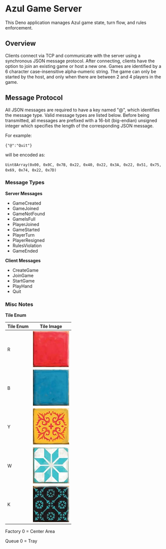 # Azul Game Server

This Deno application manages Azul game state, turn flow, and rules enforcement.

## Overview

Clients connect via TCP and communicate with the server using a synchronous JSON 
message protocol. After connecting, clients have the option to join an existing game 
or host a new one. Games are identified by a 6 character case-insensitive 
alpha-numeric string. The game can only be started by the host, and only when there 
are between 2 and 4 players in the game.

## Message Protocol

All JSON messages are required to have a key named "@", which identifies the message
type. Valid message types are listed below. Before being transmitted, all messages
are prefixed with a 16-bit (big-endian) unsigned integer which specifies the length 
of the corresponding JSON message.

For example:

`{"@":"Quit"}`

will be encoded as:

`Uint8Array(0x00, 0x0C, 0x7B, 0x22, 0x40, 0x22, 0x3A, 0x22, 0x51, 0x75, 0x69, 0x74, 0x22, 0x7D)`

### Message Types

**Server Messages**
- GameCreated
- GameJoined
- GameNotFound
- GameIsFull
- PlayerJoined
- GameStarted
- PlayerTurn
- PlayerResigned
- RulesViolation
- GameEnded

**Client Messages**
- CreateGame
- JoinGame
- StartGame
- PlayHand
- Quit

### Misc Notes

**Tile Enum**

| Tile Enum   | Tile Image     |
| ----------- | -------------- |
| R           | ![Red](https://github.com/patr1k/azul-server/blob/main/resources/tile_red.png?raw=true) |
| B           | ![Blue](https://github.com/patr1k/azul-server/blob/main/resources/tile_blue.png?raw=true) |
| Y           | ![Yellow](https://github.com/patr1k/azul-server/blob/main/resources/tile_yellow.png?raw=true) |
| W           | ![White](https://github.com/patr1k/azul-server/blob/main/resources/tile_white.png?raw=true) |
| K           | ![Black](https://github.com/patr1k/azul-server/blob/main/resources/tile_black.png?raw=true) |

Factory 0 = Center Area

Queue 0 = Tray